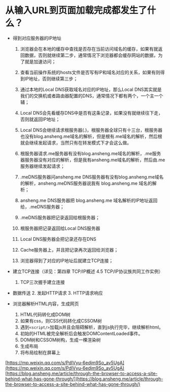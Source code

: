 # 从输入URL到页面加载完成都发生了什么？

* 得到对应服务器的IP地址
	1. 浏览器会在本地的缓存中查找是否存在当前访问域名的缓存，如果有就返回数据，否则就继续第二步，通常情况下浏览器都会缓存网站的数据，为了就是加速访问；

	2. 查看当前操作系统的hosts文件是否写有IP和域名对应的关系，如果有则得到IP地址，否则继续第三步；

	3. 通过本地的Local DNS获取域名对应的IP地址，那么Local DNS其实就是我们的交换机或者路由器配置的DNS，通常情况下都有两个，一个主一个辅；

	4. Local DNS会先看缓存DNS中是否有这条记录，如果没有就继续往下走，否则就返回IP地址；

	5. Local DNS会继续请求根服务器(.)，根服务器全球只有十三台，根服务器也没有blog.ansheng.me域名的解析，但是根有.me域名的解析，然后根就会继续发起请求，当然只有在转发模式下才会这么做。

	6. 根服务器请求.me服务器有没有blog.ansheng.me域名的解析，.me服务器服务器没有对应的解析，但是我有ansheng.me域名的解析，然后由.me服务器继续发起请求；

	7. .meDNS服务器问ansheng.me DNS服务器有没有blog.ansheng.me域名的解析，ansheng.meDNS服务器说我有 blog.ansheng.me 域名的解析；

	8. ansheng.me DNS服务器把 blog.ansheng.me 域名解析的IP地址返回给，.meDNS服务器；

	9. .meDNS服务器把记录返回给根服务器；

	10. 根服务器把记录返回给Local DNS服务器

	11. Local DNS服务器会把记录还存在DNS

	12. Cache服务器上，并且把记录再次返回给浏览器；

	13. 浏览器得到了对应的IP地址后就建立TCP连接；

* 建立TCP连接（详见：第四章 TCP/IP概述 4.5 TCP/IP协议族共同工作实例）
	1. TCP三次握手建立连接

* 数据传送
	2. 发起HTTP请求
	3. HTTP请求响应
	
* 浏览器解析HTML内容，生成网页
	1. HTML代码转化成DOM树
	2. 如果有css，则CSS代码转化成CSSOM树
	3. 遇到`<script/>`加载js并且会阻碍解析，直到js执行完毕，继续解析html。
	4. 初始的HTML被完全解析后会触发DOMContentLoaded事件。
	5. DOM树和CSSOM树构，生成一棵渲染树
	6. 生成布局
	7. 将布局绘制在屏幕上

[https://mp.weixin.qq.com/s/PdIVyu-6edjm9So_av5UgA](https://mp.weixin.qq.com/s/PdIVyu-6edjm9So_av5UgA)
	[https://blog.ansheng.me/article/through-the-browser-to-access-a-site-behind-what-has-gone-through/](https://blog.ansheng.me/article/through-the-browser-to-access-a-site-behind-what-has-gone-through/)